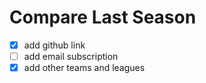 # Compare Last Season


- [x] add github link
- [ ] add email subscription
- [x] add other teams and leagues